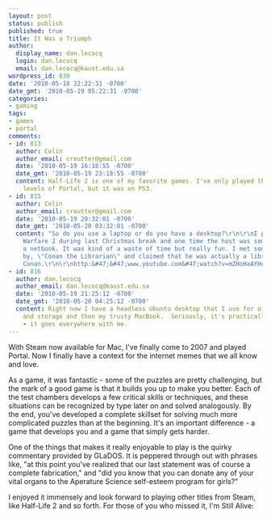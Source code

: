 ```yaml
---
layout: post
status: publish
published: true
title: It Was a Triumph
author:
  display_name: dan.lecocq
  login: dan.lecocq
  email: dan.lecocq@kaust.edu.sa
wordpress_id: 839
date: '2010-05-18 22:22:31 -0700'
date_gmt: '2010-05-19 05:22:31 -0700'
categories:
- gaming
tags:
- games
- portal
comments:
- id: 813
  author: Colin
  author_email: creutter@gmail.com
  date: '2010-05-19 16:18:55 -0700'
  date_gmt: '2010-05-19 23:18:55 -0700'
  content: Half-Life 2 is one of my favorite games. I've only played the first few
    levels of Portal, but it was on PS3.
- id: 815
  author: Colin
  author_email: creutter@gmail.com
  date: '2010-05-19 20:32:01 -0700'
  date_gmt: '2010-05-20 03:32:01 -0700'
  content: "So do you use a laptop or do you have a desktop?\r\n\r\nI played Modern
    Warfare 2 during last Christmas break and one time the host was somebody using
    a netbook. It was kind of a waste of time but really fun. I met somebody who went
    by, \"Conan the Librarian\" and claimed that he was actually a librarian named
    Conan.\r\n\r\nhttp:&#47;&#47;www.youtube.com&#47;watch?v=mZHoHaAYHq8"
- id: 816
  author: dan.lecocq
  author_email: dan.lecocq@kaust.edu.sa
  date: '2010-05-19 21:25:12 -0700'
  date_gmt: '2010-05-20 04:25:12 -0700'
  content: Right now I have a headless Ubuntu desktop that I use for offsite backups
    and storage and then my trusty MacBook.  Seriously, it's practically my sidekick
    - it goes everywhere with me.
---
```

With Steam now available for Mac, I've finally come to 2007 and played Portal.  Now I finally have a context for the internet memes that we all know and love.

As a game, it was fantastic - some of the puzzles are pretty challenging, but the mark of a good game is that it builds you up to make you better.  Each of the test chambers develops a few critical skills or techniques, and these situations can be recognized by type later on and solved analogously.  By the end, you've developed a complete skillset for solving much more complicated puzzles than at the beginning.  It's an important difference - a game that develops you and a game that simply gets harder.

One of the things that makes it really enjoyable to play is the quirky commentary provided by GLaDOS.  It is peppered through out with phrases like, "at this point you've realized that our last statement was of course a complete fabrication," and "did you know that you can donate any of your vital organs to the Aperature Science self-esteem program for girls?"

I enjoyed it immensely and look forward to playing other titles from Steam, like Half-Life 2 and so forth.  For those of you who missed it, I'm Still Alive:

<object width="480" height="385" class="aligncenter"><param name="movie" value="http://www.youtube.com/v/Y6ljFaKRTrI&hl=en_US&fs=1&"></param><param name="allowFullScreen" value="true"></param><param name="allowscriptaccess" value="always"></param><embed src="http://www.youtube.com/v/Y6ljFaKRTrI&hl=en_US&fs=1&" type="application/x-shockwave-flash" allowscriptaccess="always" allowfullscreen="true" width="480" height="385"></embed></object>
